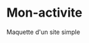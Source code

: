 # Mon-activite

Maquette d'un site simple

<!DOCTYPE html>
<html>
<head>
	<title> Juste une illustration </title>
</head>
<body>
</body>
</html>
